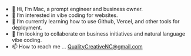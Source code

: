 - 👋 Hi, I’m Mac, a prompt engineer and business owner.
- 👀 I’m interested in vibe coding for websites. 
- 🌱 I’m currently learning how to use Github, Vercel, and other tools for deployment.
- 💞️ I’m looking to collaborate on business initiatives and natural language vibe coding.  
- 📫 How to reach me ... QualityCreativeNC@gmail.com  

<!---
Mac-iX/Mac-iX is a ✨ special ✨ repository because its `README.md` (this file) appears on your GitHub profile.
You can click the Preview link to take a look at your changes.
--->
